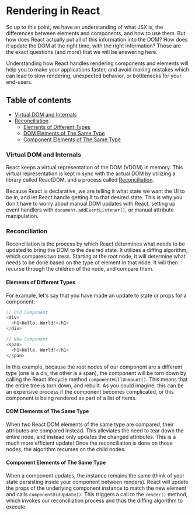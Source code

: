 # Rendering in React

So up to this point, we have an understanding of what JSX is, the differences between elements and components, and how
to use them. But how does React actually put all of this information into the DOM? How does it update the DOM at the
right time, with the right information? Those are the exact questions (and more) that we will be answering here.

Understanding how React handles rendering components and elements will help you to make your applications faster, and
avoid making mistakes which can lead to slow rendering, unexpected behavior, or bottlenecks for your end-users.

## Table of contents
* [Virtual DOM and Internals](#virtual-dom-and-internals)
* [Reconciliation](#reconciliation)
  * [Elements of Different Types](#elements-of-different-types)
  * [DOM Elements of The Same Type](#dom-elements-of-the-same-type)
  * [Component Elements of The Same Type](#component-elements-of-the-same-type)
  
### <a name="virtual-dom-and-internals">Virtual DOM and Internals</a>

React keeps a virtual representation of the DOM (VDOM) in memory. This virtual representation is kept in sync with the
actual DOM by utilizing a library called ReactDOM, and a process
called <a href="https://reactjs.org/docs/reconciliation.html" target="_blank">Reconciliation<a/>.

Because React is declarative, we are telling it what state we want the UI to be in, and let React handle getting it to
that desired state. This is why you don't have to worry about manual DOM updates with React, setting up event handlers
with `document.addEventListener()`, or manual attribute manipulation.

### <a name="reconciliation">Reconciliation</a>

Reconciliation is the process by which React determines what needs to be updated to bring the DOM to the desired state.
It utilizes a diffing algorithm, which compares two tress. Starting at the root node, it will determine what needs to be
done based on the type of element in that node. It will then recurse through the children of the node, and compare them.

#### <a name="elements-of-different-types">Elements of Different Types</a>

For example, let's say that you have made an update to state or props for a component:

```javascript
// Old Component
<div>
  <h1>Hello, World!</h1>
</div>

// New Component
<span>
  <h1>Hello, World!</h1>
</span>
```

In this example, because the root nodes of our component are a different type (one is a div, the other is a span), the
component will be torn down by calling the React lifecycle method `componentWillUnmount()`. This means that the entire
tree is torn down, and rebuilt. As you could imagine, this can be an expensive process if the component becomes
complicated, or this component is being rendered as part of a list of items.

#### <a name="dom-elements-of-the-same-type">DOM Elements of The Same Type</a>

When two React DOM elements of the same type are compared, their attributes are compared instead. This alleviates the
need to tear down the entire node, and instead only updates the changed attributes. This is a much more efficient
update! Once the reconciliation is done on those nodes, the algorithm recurses on the child nodes.

#### <a name="component-elements-of-the-same-type">Component Elements of The Same Type</a>

When a component updates, the instance remains the same (think of your state persisting inside your component between
renders). React will update the props of the underlying component instance to match the new element and
calls `componentDidUpdate()`. This triggers a call to the `render()` method, which invokes our reconciliation process
and thus the diffing algorithm to execute.

